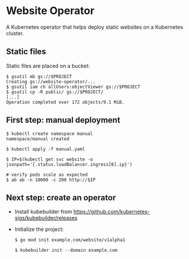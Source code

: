 # Website Operator

A Kubernetes operator that helps deploy static websites on a Kubernetes cluster.

## Static files

Static files are placed on a bucket:

```shell
$ gsutil mb gs://$PROJECT
Creating gs://website-operator/...
$ gsutil iam ch allUsers:objectViewer gs://$PROJECT
$ gsutil cp -R public/ gs://$PROJECT/
[...]
Operation completed over 172 objects/9.1 MiB.
```

## First step: manual deployment

```shell
$ kubectl create namespace manual
namespace/manual created

$ kubectl apply -f manual.yaml

$ IP=$(kubectl get svc website -o jsonpath='{.status.loadBalancer.ingress[0].ip}')

# verify pods scale as expected
$ ab ab -n 10000 -c 200 http://$IP
```

## Next step: create an operator

- Install kubebuilder from https://github.com/kubernetes-sigs/kubebuilder/releases

- Initialize the project:

  ```shell
  $ go mod init example.com/website/v1alpha1

  $ kubebuilder init --domain example.com
  
  ```
